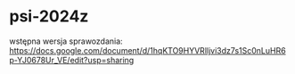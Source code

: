 # psi-2024z

wstępna wersja sprawozdania:
https://docs.google.com/document/d/1hqKTO9HYVRlljvi3dz7s1Sc0nLuHR6p-YJ0678Ur_VE/edit?usp=sharing
